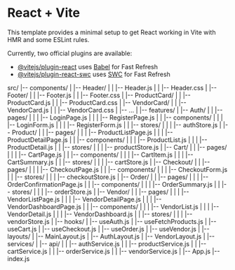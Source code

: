 # React + Vite

This template provides a minimal setup to get React working in Vite with HMR and some ESLint rules.

Currently, two official plugins are available:

- [@vitejs/plugin-react](https://github.com/vitejs/vite-plugin-react/blob/main/packages/plugin-react/README.md) uses [Babel](https://babeljs.io/) for Fast Refresh
- [@vitejs/plugin-react-swc](https://github.com/vitejs/vite-plugin-react-swc) uses [SWC](https://swc.rs/) for Fast Refresh

src/
|-- components/
|   |-- Header/
|   |   |-- Header.js
|   |   |-- Header.css
|   |-- Footer/
|   |   |-- Footer.js
|   |   |-- Footer.css
|   |-- ProductCard/
|   |   |-- ProductCard.js
|   |   |-- ProductCard.css
|   |-- VendorCard/
|   |   |-- VendorCard.js
|   |   |-- VendorCard.css
|   |-- ...
|
|-- features/
|   |-- Auth/
|   |   |-- pages/
|   |   |   |-- LoginPage.js
|   |   |   |-- RegisterPage.js
|   |   |-- components/
|   |   |   |-- LoginForm.js
|   |   |   |-- RegisterForm.js
|   |   |-- stores/
|   |   |   |-- authStore.js
|   |-- Product/
|   |   |-- pages/
|   |   |   |-- ProductListPage.js
|   |   |   |-- ProductDetailPage.js
|   |   |-- components/
|   |   |   |-- ProductList.js
|   |   |   |-- ProductDetail.js
|   |   |-- stores/
|   |   |   |-- productStore.js
|   |-- Cart/
|   |   |-- pages/
|   |   |   |-- CartPage.js
|   |   |-- components/
|   |   |   |-- CartItem.js
|   |   |   |-- CartSummary.js
|   |   |-- stores/
|   |   |   |-- cartStore.js
|   |-- Checkout/
|   |   |-- pages/
|   |   |   |-- CheckoutPage.js
|   |   |-- components/
|   |   |   |-- CheckoutForm.js
|   |   |-- stores/
|   |   |   |-- checkoutStore.js
|   |-- Order/
|   |   |-- pages/
|   |   |   |-- OrderConfirmationPage.js
|   |   |-- components/
|   |   |   |-- OrderSummary.js
|   |   |-- stores/
|   |   |   |-- orderStore.js
|   |-- Vendor/
|   |   |-- pages/
|   |   |   |-- VendorListPage.js
|   |   |   |-- VendorDetailPage.js
|   |   |   |-- VendorDashboardPage.js
|   |   |-- components/
|   |   |   |-- VendorList.js
|   |   |   |-- VendorDetail.js
|   |   |   |-- VendorDashboard.js
|   |   |-- stores/
|   |   |   |-- vendorStore.js
|
|-- hooks/
|   |-- useAuth.js
|   |-- useFetchProducts.js
|   |-- useCart.js
|   |-- useCheckout.js
|   |-- useOrder.js
|   |-- useVendor.js
|
|-- layouts/
|   |-- MainLayout.js
|   |-- AuthLayout.js
|   |-- VendorLayout.js
|
|-- services/
|   |-- api/
|   |   |-- authService.js
|   |   |-- productService.js
|   |   |-- cartService.js
|   |   |-- orderService.js
|   |   |-- vendorService.js
|
|-- App.js
|-- index.js
